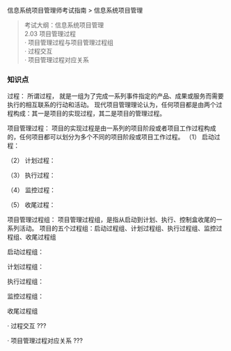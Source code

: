 信息系统项目管理师考试指南 > 信息系统项目管理

> 考试大纲：信息系统项目管理  
> 2.03 项目管理过程  
> · 项目管理过程与项目管理过程组  
> · 过程交互  
> · 项目管理过程对应关系  

### 知识点

过程： 
所谓过程， 就是一组为了完成一系列事件指定的产品、成果或服务而需要执行的相互联系的行动和活动。
现代项目管理理论认为，任何项目都是由两个过程构成：其一是项目的实现过程，其二是项目的管理过程。

项目管理过程：
项目的实现过程是由一系列的项目阶段或者项目工作过程构成的，任何项目都可以划分为多个不同的项目阶段或项目工作过程。
（1） 启动过程：

（2） 计划过程：

（3） 执行过程：

（4） 监控过程：

（5） 收尾过程：


项目管理过程组：
项目管理过程组，是指从启动到计划、执行、控制盒收尾的一系列活动。
项目的五个过程组：启动过程组、计划过程组、执行过程组、监控过程组、收尾过程组

启动过程组：

计划过程组：

执行过程组：

监控过程组：

收尾过程组


· 过程交互  ???


· 项目管理过程对应关系    ??? 

